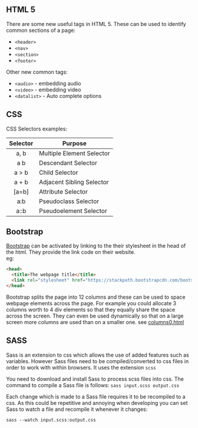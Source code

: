 ## HTML 5

There are some new useful tags in HTML 5.  These can be used to identify common sections of a page:
* ```<header>```
* ```<nav>```
* ```<section>```
* ```<footer>```

Other new common tags:
* ```<audio>``` - embedding audio
* ```<video>``` - embedding video
* ```<datalist>``` - Auto complete options

## CSS

CSS Selectors examples:

| Selector | Purpose                   |
|:--------:|---------------------------|
| a, b     | Multiple Element Selector |
| a b      | Descendant Selector       |
| a > b    | Child Selector            |
| a + b    | Adjacent Sibling Selector |
| [a=b]    | Attribute Selector        |
| a:b      | Pseudoclass Selector      |
| a::b     | Pseudoelement Selector    |


## Bootstrap

[Bootstrap](https://getbootstrap.com/) can be activated by linking to the their stylesheet in the head of the html. They provide the link code on their website.  
eg:

```html
<head>
  <title>The webpage title</title>
  <link rel="stylesheet" href="https://stackpath.bootstrapcdn.com/bootstrap/4.4.1/css/bootstrap.min.css" integrity="sha384-Vkoo8x4CGsO3+Hhxv8T/Q5PaXtkKtu6ug5TOeNV6gBiFeWPGFN9MuhOf23Q9Ifjh" crossorigin="anonymous">
</head>
```
Bootstrap splits the page into 12 columns and these can be used to space webpage elements across the page.  For example you could allocate 3 columns worth to 4 div elements so that they equally share the space across the screen.  They can even be used dynamically so that on a large screen more columns are used than on a smaller one.  see [columns0.html](columns0.html)

## SASS

Sass is an extension to css which allows the use of added features such as variables.  However Sass files need to be compiled/converted to css files in order to work with within browsers. It uses the extension ```scss```

You need to download and install Sass to process scss files into css.  The command to compile a Sass file is follows:
```sass input.scss output.css```  

Each change which is made to a Sass file requires it to be recompiled to a css.  As this could be repetitive and annoying when developing you can set Sass to watch a file and recompile it whenever it changes:

```sass --watch input.scss:output.css```

